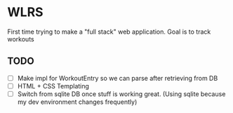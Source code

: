 # WLRS

First time trying to make a "full stack" web application. Goal is to track workouts


## TODO

- [ ] Make impl for WorkoutEntry so we can parse after retrieving from DB
- [ ] HTML + CSS Templating
- [ ] Switch from sqlite DB once stuff is working great. (Using sqlite because my dev environment changes frequently)
